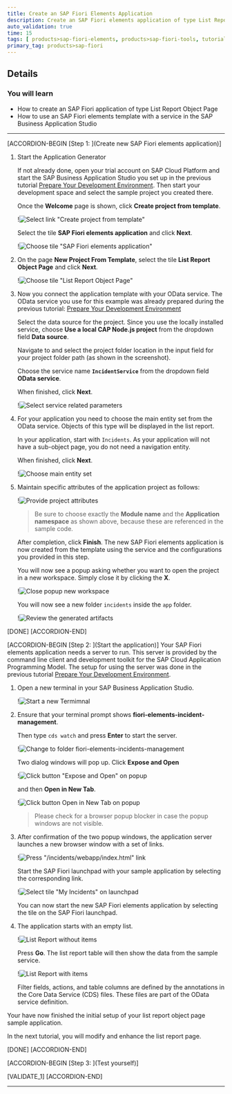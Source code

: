 ```yaml
---
title: Create an SAP Fiori Elements Application
description: Create an SAP Fiori elements application of type List Report Object Page based on the SAP Cloud Application Programming Model.
auto_validation: true
time: 15
tags: [ products>sap-fiori-elements, products>sap-fiori-tools, tutorial>beginner, products>sap-fiori, products>sap-business-application-studio, software-product-function>sap-cloud-application-programming-model, products>sap-cloud-platform]
primary_tag: products>sap-fiori
---
```


## Details
### You will learn
- How to create an SAP Fiori application of type List Report Object Page
- How to use an SAP Fiori elements template with a service in the SAP Business Application Studio

---

[ACCORDION-BEGIN [Step 1: ](Create new SAP Fiori elements application)]
1. Start the Application Generator

    If not already done, open your trial account on SAP Cloud Platform and start the SAP Business Application Studio you set up in the previous tutorial [Prepare Your Development Environment](fiori-tools-cap-prepare-dev-env). Then start your development space and select the sample project you created there.

    Once the **Welcome** page is shown, click **Create project from template**.

    !![Select link "Create project from template"](select-create-project.png)

    Select the tile **SAP Fiori elements application** and click **Next**.

    !![Choose tile "SAP Fiori elements application"](choose-tile-sap-fiori-elements.png)

2. On the page **New Project From Template**, select the tile **List Report Object Page** and click **Next**.

    !![Choose tile "List Report Object Page"](choose-tile-list-report.png)

3. Now you connect the application template with your OData service. The OData service you use for this example was already prepared during the previous tutorial:  [Prepare Your Development Environment](fiori-tools-cap-prepare-dev-env)

    Select the data source for the project. Since you use the locally installed service, choose **Use a local CAP Node.js project** from the dropdown field **Data source**.

    Navigate to and select the project folder location in the input field for your project folder path (as shown in the screenshot).

    Choose the service name **`IncidentService`** from the dropdown field **OData service**.

    When finished, click **Next**.

    !![Select service related parameters](enter-service-parameters.png)

4. For your application you need to choose the main entity set from the OData service. Objects of this type will be displayed in the list report.

    In your application, start with `Incidents`. As your application will not have a sub-object page, you do not need a navigation entity.

    When finished, click **Next**.

    !![Choose main entity set](choose-main-entity-set.png)

5. Maintain specific attributes of the application project as follows:

    !![Provide project attributes](provide-project-attributes.png)

    >Be sure to choose exactly the **Module name** and the **Application namespace** as shown above, because these are referenced in the sample code.

    After completion, click **Finish**. The new SAP Fiori elements application is now created from the template using the service and the configurations you provided in this step.

    You will now see a popup asking whether you want to open the project in a new workspace. Simply close it by clicking the  **X**.

    !![Close popup new workspace](close-popup-open-new-workspace.png)

    You will now see a new folder `incidents` inside the `app` folder.

    !![Review the generated artifacts](review-generated-artifacts.png)

[DONE]
[ACCORDION-END]

[ACCORDION-BEGIN [Step 2: ](Start the application)]
Your SAP Fiori elements application needs a server to run. This server is provided by the command line client and development toolkit for the SAP Cloud Application Programming Model. The setup for using the server was done in the previous tutorial [Prepare Your Development Environment](fiori-tools-cap-prepare-dev-env).

1. Open a new terminal in your SAP Business Application Studio.

    !![Start a new Termimnal](open-new-terminal.png)

2. Ensure that your terminal prompt shows **fiori-elements-incident-management**.

    Then type `cds watch` and press **Enter** to start the server.

    !![Change to folder fiori-elements-incidents-management](change-to-project-root-run-cds-watch.png)

    Two dialog windows will pop up. Click **Expose and Open**

    !![Click button "Expose and Open" on popup](click-expose-and-open.png)

    and then **Open in New Tab**.

    !![Click button Open in New Tab on popup](click-open-in-new-tab.png)

    >Please check for a browser popup blocker in case the popup windows are not visible.

3. After confirmation of the two popup windows, the application server launches a new browser window with a set of links.

    !![Press "/incidents/webapp/index.html" link](press-incidents-webapp-index-html.png)

    Start the SAP Fiori launchpad with your sample application by selecting the corresponding link.

    !![Select tile "My Incidents" on launchpad](select-tile-my-incidents.png)

    You can now start the new SAP Fiori elements application by selecting the tile on the SAP Fiori launchpad.

4. The application starts with an empty list.

    !![List Report without items](list-report-empty.png)

    Press **Go**. The list report table will then show the data from the sample service.

    !![List Report with items](list-report-go.png)

    Filter fields, actions, and table columns are defined by the annotations in the Core Data Service (CDS) files. These files are part of the OData service definition.

Your have now finished the initial setup of your list report object page sample application.

In the next tutorial, you will modify and enhance the list report page.

[DONE]
[ACCORDION-END]

[ACCORDION-BEGIN [Step 3: ](Test yourself)]


[VALIDATE_1]
[ACCORDION-END]



---
